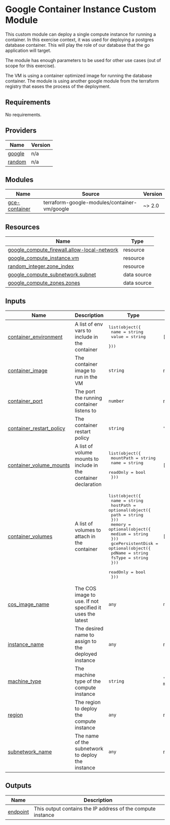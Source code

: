 <!-- BEGIN_TF_DOCS -->
# Google Container Instance Custom Module
This custom module can deploy a single compute instance for running a container. In this exercise context, it was used
for deploying a postgres database container. This will play the role of our database that the go application will target.

The module has enough parameters to be used for other use cases (out of scope for this exercise).

The VM is using a container optimized image for running the database container.
The module is using another google module from the terraform registry that eases the process of the deployment.

## Requirements

No requirements.

## Providers

| Name | Version |
|------|---------|
| <a name="provider_google"></a> [google](#provider\_google) | n/a |
| <a name="provider_random"></a> [random](#provider\_random) | n/a |

## Modules

| Name | Source | Version |
|------|--------|---------|
| <a name="module_gce-container"></a> [gce-container](#module\_gce-container) | terraform-google-modules/container-vm/google | ~> 2.0 |

## Resources

| Name | Type |
|------|------|
| [google_compute_firewall.allow-local-network](https://registry.terraform.io/providers/hashicorp/google/latest/docs/resources/compute_firewall) | resource |
| [google_compute_instance.vm](https://registry.terraform.io/providers/hashicorp/google/latest/docs/resources/compute_instance) | resource |
| [random_integer.zone_index](https://registry.terraform.io/providers/hashicorp/random/latest/docs/resources/integer) | resource |
| [google_compute_subnetwork.subnet](https://registry.terraform.io/providers/hashicorp/google/latest/docs/data-sources/compute_subnetwork) | data source |
| [google_compute_zones.zones](https://registry.terraform.io/providers/hashicorp/google/latest/docs/data-sources/compute_zones) | data source |

## Inputs

| Name | Description | Type | Default | Required |
|------|-------------|------|---------|:--------:|
| <a name="input_container_environment"></a> [container\_environment](#input\_container\_environment) | A list of env vars to include in the container | <pre>list(object({<br>    name  = string<br>    value = string<br>  }))</pre> | `[]` | no |
| <a name="input_container_image"></a> [container\_image](#input\_container\_image) | The container image to run in the VM | `string` | n/a | yes |
| <a name="input_container_port"></a> [container\_port](#input\_container\_port) | The port the running container listens to | `number` | n/a | yes |
| <a name="input_container_restart_policy"></a> [container\_restart\_policy](#input\_container\_restart\_policy) | The container restart policy | `string` | `"always"` | no |
| <a name="input_container_volume_mounts"></a> [container\_volume\_mounts](#input\_container\_volume\_mounts) | A list of volume mounts to include in the container declaration | <pre>list(object({<br>    mountPath = string<br>    name      = string<br>    readOnly  = bool<br>  }))</pre> | `[]` | no |
| <a name="input_container_volumes"></a> [container\_volumes](#input\_container\_volumes) | A list of volumes to attach in the container | <pre>list(object({<br>    name = string<br>    hostPath = optional(object({<br>      path = string<br>    }))<br>    memory = optional(object({<br>      medium = string<br>    }))<br>    gcePersistentDisk = optional(object({<br>      pdName = string<br>      fsType = string<br>    }))<br>    readOnly = bool<br>  }))</pre> | `[]` | no |
| <a name="input_cos_image_name"></a> [cos\_image\_name](#input\_cos\_image\_name) | The COS image to use. If not specified it uses the latest | `any` | `null` | no |
| <a name="input_instance_name"></a> [instance\_name](#input\_instance\_name) | The desired name to assign to the deployed instance | `any` | n/a | yes |
| <a name="input_machine_type"></a> [machine\_type](#input\_machine\_type) | The machine type of the compute instance | `string` | `"e2-micro"` | no |
| <a name="input_region"></a> [region](#input\_region) | The region to deploy the compute instance | `any` | n/a | yes |
| <a name="input_subnetwork_name"></a> [subnetwork\_name](#input\_subnetwork\_name) | The name of the subnetwork to deploy the instance | `any` | n/a | yes |

## Outputs

| Name | Description |
|------|-------------|
| <a name="output_endpoint"></a> [endpoint](#output\_endpoint) | This output contains the IP address of the compute instance |
<!-- END_TF_DOCS -->